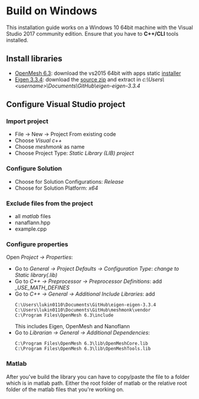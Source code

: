 # Build on Windows

This installation guide works on a Windows 10 64bit machine with the
Visual Studio 2017 community edition. Ensure that you have to
**C++/CLI** tools installed.

## Install libraries

* [OpenMesh 6.3](http://openmesh.org/download/): download the vs2015 64bit with apps static [installer](http://www.openmesh.org/media/Releases/6.3/OpenMesh-6.3-VS2015-64-Bit.exe)
* [Eigen 3.3.4](http://eigen.tuxfamily.org): download the [source zip](http://bitbucket.org/eigen/eigen/get/3.3.4.zip) and extract in *c:\Users\\\<username\>\Documents\GitHub\eigen-eigen-3.3.4*

## Configure Visual Studio project

### Import project
* File -> New -> Project From existing code
* Choose *Visual c++*
* Choose *meshmonk* as name
* Choose Project Type: *Static Library (LIB) project*

### Configure Solution
* Choose for Solution Configurations: *Release*
* Choose for Solution Platform: *x64*

### Exclude files from the project

* all *matlab* files
* nanaflann.hpp
* example.cpp

### Configure properties

Open *Project -> Properties*:

* Go to *General -> Project Defaults -> Configuration Type*: *change to Static library(.lib)*
* Go to *C++ -> Preprocessor -> Preprocessor Definitions*: add *_USE_MATH_DEFINES*
* Go to *C++ -> General -> Additional Include Libraries*: add
    ```
    C:\Users\lukin0110\Documents\GitHub\eigen-eigen-3.3.4
    C:\Users\lukin0110\Documents\GitHub\meshmonk\vendor
    C:\Program Files\OpenMesh 6.3\include
    ```
    This includes Eigen, OpenMesh and Nanoflann
* Go to *Librarian -> General -> Additional Dependencies*:
    ```
    C:\Program Files\OpenMesh 6.3\lib\OpenMeshCore.lib
    C:\Program Files\OpenMesh 6.3\lib\OpenMeshTools.lib
    ```

### Matlab

After you've build the library you can have to copy/paste the file to
a folder which is in matlab path. Either the root folder of matlab or
the relative root folder of the matlab files that you're working on.
